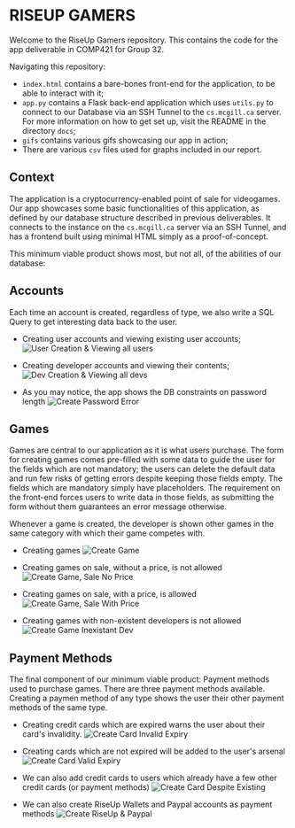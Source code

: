 # RISEUP GAMERS

Welcome to the RiseUp Gamers repository. This contains the code for the app deliverable in COMP421 for Group 32.

Navigating this repository:

* `index.html` contains a bare-bones front-end for the application, to be able to interact with it;
* `app.py` contains a Flask back-end application which uses `utils.py` to connect to our Database via an SSH Tunnel to the `cs.mcgill.ca` server. For more information on how to get set up, visit the README in the directory `docs`;
* `gifs` contains various gifs showcasing our app in action;
* There are various `csv` files used for graphs included in our report.

## Context

The application is a cryptocurrency-enabled point of sale for videogames. Our app showcases some basic functionalities of this application, as defined by our database structure described in previous deliverables. It connects to the instance on the `cs.mcgill.ca` server via an SSH Tunnel, and has a frontend built using minimal HTML simply as a proof-of-concept.

This minimum viable product shows most, but not all, of the abilities of our database:

## Accounts
Each time an account is created, regardless of type, we also write a SQL Query to get interesting data back to the user.
* Creating user accounts and viewing existing user accounts;
![User Creation & Viewing all users](gifs/create_user.gif)

* Creating developer accounts and viewing their contents;
![Dev Creation & Viewing all devs](gifs/create_dev.gif)

* As you may notice, the app shows the DB constraints on password length
![Create Password Error](gifs/create_dev_pw_length.gif)

## Games
Games are central to our application as it is what users purchase. The form for creating games comes pre-filled with some data to guide the user for the fields which are not mandatory; the users can delete the default data and run few risks of getting errors despite keeping those fields empty. The fields which are mandatory simply have placeholders. The requirement on the front-end forces users to write data in those fields, as submitting the form without them guarantees an error message otherwise.

Whenever a game is created, the developer is shown other games in the same category with which their game competes with.
* Creating games
![Create Game](gifs/create_game_view_all.gif)

* Creating games on sale, without a price, is not allowed
![Create Game, Sale No Price](gifs/create_game_sale_no_price.gif)

* Creating games on sale, with a price, is allowed
![Create Game, Sale With Price](gifs/create_game_sale.gif)

* Creating games with non-existent developers is not allowed
![Create Game Inexistant Dev](gifs/create_game_devnotexist.gif)

## Payment Methods
The final component of our minimum viable product: Payment methods used to purchase games. There are three payment methods available. Creating a paymen method of any type shows the user their other payment methods of the same type.

* Creating credit cards which are expired warns the user about their card's invalidity.
![Create Card Invalid Expiry](gifs/create_card_expired.gif)

* Creating cards which are not expired will be added to the user's arsenal
![Create Card Valid Expiry](gifs/create_card.gif)

* We can also add credit cards to users which already have a few other credit cards (or payment methods)
![Create Card Despite Existing](gifs/create_card_existing.gif)

* We can also create RiseUp Wallets and Paypal accounts as payment methods
![Create RiseUp & Paypal](create_riseup_and_paypal.gif)

